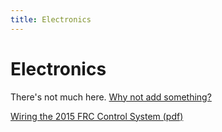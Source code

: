 ```yaml
---
title: Electronics
---
```

# Electronics

There's not much here. [Why not add something?](https://github.com/SkylineSpartabots/skylinespartabotsgithub.io/edit/master/electronics.md)

[Wiring the 2015 FRC Control System (pdf)](https://docs.google.com/viewer?a=v&pid=sites&srcid=ZGVmYXVsdGRvbWFpbnxzcGFydGFib3Rzd2lraXxneDo1YjNlNTI5M2JhZTZiN2Fk)
